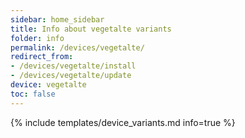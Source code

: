 ```yaml
---
sidebar: home_sidebar
title: Info about vegetalte variants
folder: info
permalink: /devices/vegetalte/
redirect_from:
- /devices/vegetalte/install
- /devices/vegetalte/update
device: vegetalte
toc: false
---
```

{% include templates/device_variants.md info=true %}
